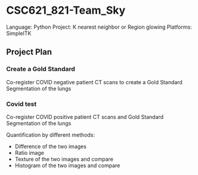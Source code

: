 # CSC621_821-Team_Sky

Language: Python
Project: K nearest neighbor or Region glowing
Platforms: SimpleITK

## Project Plan

### Create a Gold Standard
Co-register COVID negative patient CT scans to create a Gold Standard
Segmentation of the lungs

### Covid test
Co-register COVID positive patient CT scans and Gold Standard
Segmentation of the lungs

Quantification by different methods:
- Difference of the two images
- Ratio image
- Texture of the two images and compare
- Histogram of the two images and compare